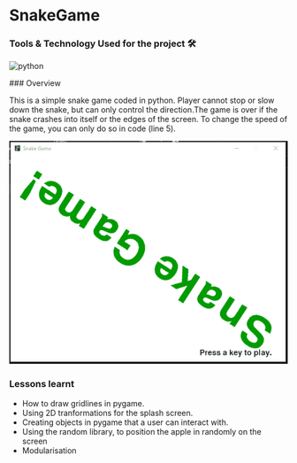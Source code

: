 # SnakeGame

### Tools & Technology Used for the project 🛠
 <p align="left">
    <img src="https://www.vectorlogo.zone/logos/python/python-icon.svg" alt="python" width="40" height="40"/>
 </p>
### Overview
 <p align="left">
    This is a simple snake game coded in python. Player cannot stop or slow down the snake, but can only control the direction.The game is over if the snake crashes into itself or the edges of the screen. To change the speed of the game, you can only do so in code (line 5).
 </p>



<p align="left">
  <img src="https://github.com/TOLANY-LANNIE/SnakeGame/blob/master/img/Animation.gif"/>
</p>

 ### Lessons learnt
  - How to draw gridlines in pygame.
  - Using 2D tranformations for the splash screen.
  - Creating objects in pygame that a user can interact with.
  - Using the random library, to position the apple in randomly on the screen
  - Modularisation

